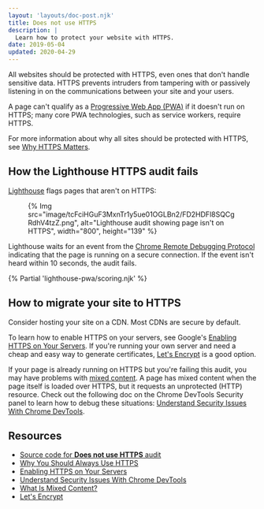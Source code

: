 ```yaml
---
layout: 'layouts/doc-post.njk'
title: Does not use HTTPS
description: |
  Learn how to protect your website with HTTPS.
date: 2019-05-04
updated: 2020-04-29
---
```


All websites should be protected with HTTPS, even ones that don't handle
sensitive data. HTTPS prevents intruders from tampering with or passively
listening in on the communications between your site and your users.

A page can't qualify as a [Progressive Web App (PWA)](https://web.dev/explore/progressive-web-apps#make-it-installable) if it doesn't run on HTTPS;
many core PWA technologies, such as service workers, require HTTPS.

For more information about why all sites should be protected with HTTPS, see
[Why HTTPS Matters](https://web.dev/articles/why-https-matters).

## How the Lighthouse HTTPS audit fails

[Lighthouse](/docs/lighthouse/overview/)
flags pages that aren't on HTTPS:

<figure>
  {% Img src="image/tcFciHGuF3MxnTr1y5ue01OGLBn2/FD2HDFl8SQCgRdhV4tzZ.png", alt="Lighthouse audit showing page isn't on HTTPS", width="800", height="139" %}
</figure>

Lighthouse waits for an event from the [Chrome Remote Debugging Protocol](https://github.com/ChromeDevTools/devtools-protocol)
indicating that the page is running on a secure connection.
If the event isn't heard within 10&nbsp;seconds, the audit fails.

{% Partial 'lighthouse-pwa/scoring.njk' %}

## How to migrate your site to HTTPS

Consider hosting your site on a CDN. Most CDNs are secure by default.

To learn how to enable HTTPS on your servers, see Google's
[Enabling HTTPS on Your Servers](https://web.dev/articles/enabling-https-on-your-servers).
If you're running your own server and need a cheap and easy way to generate
certificates, [Let's Encrypt](https://letsencrypt.org/) is a good option.

If your page is already running on HTTPS but you're failing this audit,
you may have problems with [mixed content](https://web.dev/articles/what-is-mixed-content).
A page has mixed content when the page itself is loaded over HTTPS,
but it requests an unprotected (HTTP) resource. Check out the following doc on the
Chrome DevTools Security panel to learn how to debug these situations:
[Understand Security Issues With Chrome DevTools](/docs/devtools/security/).

## Resources

- [Source code for **Does not use HTTPS** audit](https://github.com/GoogleChrome/lighthouse/blob/main/core/audits/is-on-https.js)
- [Why You Should Always Use HTTPS](https://web.dev/articles/why-https-matters)
- [Enabling HTTPS on Your Servers](https://web.dev/articles/enabling-https-on-your-servers)
- [Understand Security Issues With Chrome DevTools](/docs/devtools/security/)
- [What Is Mixed Content?](https://web.dev/articles/what-is-mixed-content)
- [Let's Encrypt](https://letsencrypt.org/)
